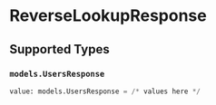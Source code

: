 # ReverseLookupResponse


## Supported Types

### `models.UsersResponse`

```python
value: models.UsersResponse = /* values here */
```

